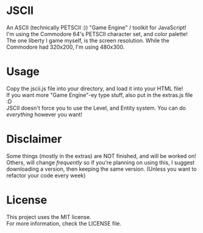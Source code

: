 # JSCII
 An ASCII (technically PETSCII :)) "Game Engine" / toolkit for JavaScript!<br>
 I'm using the Commodore 64's PETSCII character set, and color palette!<br>
 The one liberty I game myself, is the screen resolution. While the Commodore had 320x200, I'm using 480x300.

# Usage
 Copy the jscii.js file into your directory, and load it into your HTML file!<br>
 If you want more "Game Engine"-ey type stuff, also put in the extras.js file :D<br>
 JSCII doesn't force you to use the Level, and Entity system. You can do *everything* however you want!

# Disclaimer
 Some things (mostly in the extras) are NOT finished, and will be worked on!<br>
 Others, will change *frequently* so if you're planning on using this, I suggest downloading a version, then keeping the same version. (Unless you want to refactor your code every week)

# License
 This project uses the MIT license.<br>
 For more information, check the LICENSE file.